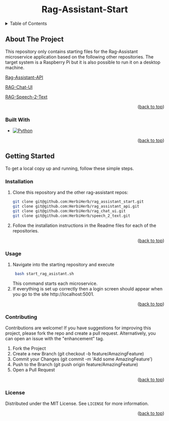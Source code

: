 <a id="readme-top"></a>

<br />
<div align="center">
<h1 align="center">Rag-Assistant-Start</h1>
</div>

<details>
  <summary>Table of Contents</summary>
  <ol>
    <li>
      <a href="#about-the-project">About The Project</a>
      <ul>
        <li><a href="#built-with">Built With</a></li>
      </ul>
    </li>
    <li>
      <a href="#getting-started">Getting Started</a>
      <ul>
        <li><a href="#prerequisites">Prerequisites</a></li>
        <li><a href="#installation">Installation</a></li>
      </ul>
    </li>
    <li><a href="#usage">Usage</a></li>
    <li><a href="#roadmap">Roadmap</a></li>
    <li><a href="#contributing">Contributing</a></li>
    <li><a href="#license">License</a></li>
  </ol>
</details>

## About The Project

This repository only contains starting files for the Rag-Assistant microservice application based on the following other repositories. The target system is a Raspberry Pi but it is also possible to run it on a desktop machine. 

[Rag-Assistant-API](https://github.com/HerbiHerb/rag_assistant_api)

[RAG-Chat-UI](https://github.com/HerbiHerb/rag_chat_ui)

[RAG-Speech-2-Text](https://github.com/HerbiHerb/speech_2_text)

<p align="right">(<a href="#readme-top">back to top</a>)</p>

### Built With

* [![Python](https://img.shields.io/badge/Python-3.9-3776AB.svg?style=flat&logo=python&logoColor=white)](https://www.python.org)

<p align="right">(<a href="#readme-top">back to top</a>)</p>

## Getting Started

To get a local copy up and running, follow these simple steps.

### Installation

1. Clone this repository and the other rag-assistant repos:
   ```sh
   git clone git@github.com:HerbiHerb/rag_assistant_start.git
   git clone git@github.com:HerbiHerb/rag_assistant_api.git
   git clone git@github.com:HerbiHerb/rag_chat_ui.git
   git clone git@github.com:HerbiHerb/speech_2_text.git
   ```

2. Follow the installation instructions in the Readme files for each of the repositories.


<p align="right">(<a href="#readme-top">back to top</a>)</p>

### Usage

1. Navigate into the starting repository and execute
   ```sh
    bash start_rag_asistant.sh
   ```
   This command starts each microservice. 
2. If everything is set up correctly then a login screen should appear when you go to the site http://localhost:5001. 

<p align="right">(<a href="#readme-top">back to top</a>)</p>


### Contributing

Contributions are welcome! If you have suggestions for improving this project, please fork the repo and create a pull request. Alternatively, you can open an issue with the "enhancement" tag.

1. Fork the Project
2. Create a new Branch (git checkout -b feature/AmazingFeature)
3. Commit your Changes (git commit -m 'Add some AmazingFeature')
4. Push to the Branch (git push origin feature/AmazingFeature)
5. Open a Pull Request

<p align="right">(<a href="#readme-top">back to top</a>)</p>

### License

Distributed under the MIT License. See `LICENSE` for more information.

<p align="right">(<a href="#readme-top">back to top</a>)</p>